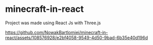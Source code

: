 # minecraft-in-react
Project was made using React Js with Three.js

https://github.com/NowakBartlomiej/minecraft-in-react/assets/108576928/e2bf4058-9549-4d50-9bad-6b35e40d196d

